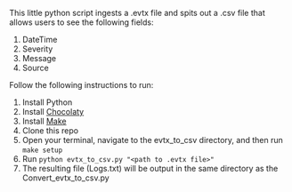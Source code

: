 This little python script ingests a .evtx file and spits out a .csv file that allows users to see the following fields:
1. DateTime
2. Severity
3. Message
4. Source

Follow the following instructions to run:
1. Install Python
2. Install [Chocolaty](https://chocolatey.org/install)
3. Install [Make](https://gnuwin32.sourceforge.net/packages/make.htm)
4. Clone this repo
5. Open your terminal, navigate to the evtx_to_csv directory, and then run `make setup`
6. Run `python evtx_to_csv.py "<path to .evtx file>"`
5. The resulting file (Logs.txt) will be output in the same directory as the Convert_evtx_to_csv.py